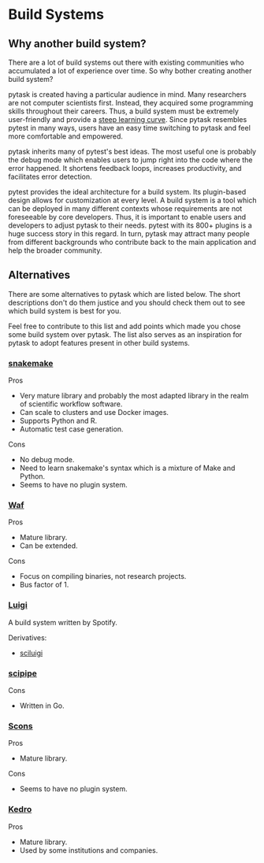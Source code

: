# Build Systems

## Why another build system?

There are a lot of build systems out there with existing communities who accumulated a
lot of experience over time. So why bother creating another build system?

pytask is created having a particular audience in mind. Many researchers are not
computer scientists first. Instead, they acquired some programming skills throughout
their careers. Thus, a build system must be extremely user-friendly and provide a [steep
learning curve](https://english.stackexchange.com/a/6226). Since pytask resembles
pytest in many ways, users have an easy time switching to pytask and feel more
comfortable and empowered.

pytask inherits many of pytest's best ideas. The most useful one is probably the debug
mode which enables users to jump right into the code where the error happened. It
shortens feedback loops, increases productivity, and facilitates error detection.

pytest provides the ideal architecture for a build system. Its plugin-based design
allows for customization at every level. A build system is a tool which can be deployed
in many different contexts whose requirements are not foreseeable by core developers.
Thus, it is important to enable users and developers to adjust pytask to their needs.
pytest with its 800+ plugins is a huge success story in this regard. In turn, pytask may
attract many people from different backgrounds who contribute back to the main
application and help the broader community.

## Alternatives

There are some alternatives to pytask which are listed below. The short descriptions
don't do them justice and you should check them out to see which build system is best
for you.

Feel free to contribute to this list and add points which made you chose some build
system over pytask. The list also serves as an inspiration for pytask to adopt features
present in other build systems.

### [snakemake](https://github.com/snakemake/snakemake)

Pros

- Very mature library and probably the most adapted library in the realm of scientific
  workflow software.
- Can scale to clusters and use Docker images.
- Supports Python and R.
- Automatic test case generation.

Cons

- No debug mode.
- Need to learn snakemake's syntax which is a mixture of Make and Python.
- Seems to have no plugin system.

### [Waf](https://waf.io)

Pros

- Mature library.
- Can be extended.

Cons

- Focus on compiling binaries, not research projects.
- Bus factor of 1.

### [Luigi](https://github.com/spotify/luigi)

A build system written by Spotify.

Derivatives:

- [sciluigi](https://github.com/pharmbio/sciluigi)

### [scipipe](https://github.com/scipipe/scipipe)

Cons

- Written in Go.

### [Scons](https://github.com/SCons/scons)

Pros

- Mature library.

Cons

- Seems to have no plugin system.

### [Kedro](https://github.com/quantumblacklabs/kedro)

Pros

- Mature library.
- Used by some institutions and companies.
